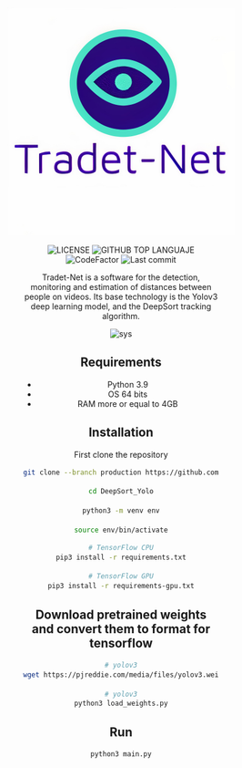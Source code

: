 <center>
<figure>
<img  <img src="data/empty.jpeg" alt="logo" width="400"/>
<figure/>
<center/>

![LICENSE](https://img.shields.io/github/license/jmvalenciae/DeepSort_Yolo)
![GITHUB TOP LANGUAJE](https://img.shields.io/github/languages/top/jmvalenciae/DeepSort_Yolo)
![CodeFactor](https://img.shields.io/codefactor/grade/github/jmvalenciae/DeepSort_Yolo/master)
![Last commit](https://img.shields.io/github/last-commit/jmvalenciae/DeepSort_Yolo)


Tradet-Net is a software for the detection, monitoring and estimation of distances between people on videos. Its base technology is the Yolov3 deep learning model, and the DeepSort tracking algorithm.

![sys](https://user-images.githubusercontent.com/50622777/118022500-0b03f200-b322-11eb-8480-1d5800b0a0fa.gif)



## Requirements

* Python 3.9
* OS 64 bits
* RAM more or equal to 4GB



## Installation

First clone the repository

```bash
git clone --branch production https://github.com/jvech/DeepSort_Yolo.git

cd DeepSort_Yolo

python3 -m venv env

source env/bin/activate
```

```bash
# TensorFlow CPU
pip3 install -r requirements.txt

# TensorFlow GPU
pip3 install -r requirements-gpu.txt
```
## Download pretrained weights and convert them to format for tensorflow

```bash
# yolov3
wget https://pjreddie.com/media/files/yolov3.weights -O weights/yolov3.weights

# yolov3
python3 load_weights.py
```

## Run

```bash
python3 main.py
```







